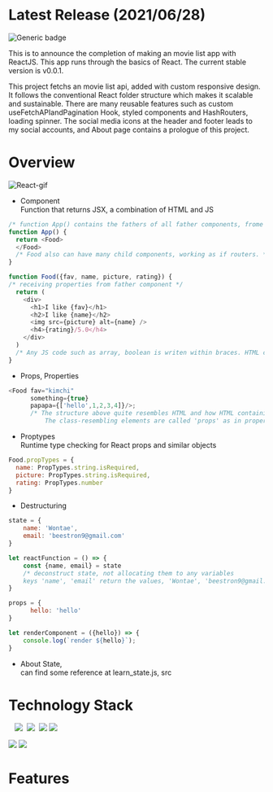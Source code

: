 # Latest Release (2021/06/28)

![Generic badge](https://img.shields.io/badge/build-passing-green.svg)

This is to announce the completion of making an movie list app with ReactJS. This app runs through the basics of React.
The current stable version is v0.0.1.

This project fetchs an movie list api, added with custom responsive design. It follows the conventional React folder structure which makes it scalable and sustainable. There are many reusable features such as custom useFetchAPIandPagination Hook, styled components and HashRouters, loading spinner. The social media icons at the header and footer leads to my social accounts, and About page contains a prologue of this project.



# Overview
![React-gif](https://user-images.githubusercontent.com/58083434/126056798-e5040fef-fc25-4235-a3ea-42ee52e04775.gif)

- Component<br>
Function that returns JSX, a combination of HTML and JS
``` js
/* function App() contains the fathers of all father components, frome which branches the whole application upwards */
function App() { 
  return <Food>
  </Food>
  /* Food also can have many child components, working as if routers. */
}

```

```js
function Food({fav, name, picture, rating}) {
/* receiving properties from father component */
  return (
    <div>
      <h1>I like {fav}</h1>
      <h2>I like {name}</h2>
      <img src={picture} alt={name} />
      <h4>{rating}/5.0</h4>
    </div>
  )
  /* Any JS code such as array, boolean is writen within braces. HTML code is writen without braces.*/
}
```

- Props, Properties
```js
<Food fav="kimchi" 
      something={true}
      papapa={['hello',1,2,3,4]}/>;
      /* The structure above quite resembles HTML and how HTML containing class is constructed. 
          The class-resembling elements are called 'props' as in properties. */
```
- Proptypes<br>
Runtime type checking for React props and similar objects<br>
```js
Food.propTypes = {
  name: PropTypes.string.isRequired,
  picture: PropTypes.string.isRequired,
  rating: PropTypes.number
} 
```

- Destructuring <br>
```js
state = {
    name: 'Wontae',
    email: 'beestron9@gmail.com'
}

let reactFunction = () => {
    const {name, email} = state
    /* deconstruct state, not allocating them to any variables 
    keys 'name', 'email' return the values, 'Wontae', 'beestron9@gmail.com'*/
}

props = {
      hello: 'hello'
}

let renderComponent = ({hello}) => {
    console.log(`render ${hello}`);
}

```
- About State, <br>
can find some reference at learn_state.js, src

# Technology Stack

&nbsp;&nbsp;
<img src="https://img.shields.io/badge/HTML5-E34F26?style=flat-square&logo=HTML5&logoColor=white"/></a>&nbsp;
<img src="https://img.shields.io/badge/CSS3-1572B6?style=flat-square&logo=CSS3&logoColor=white"/></a>&nbsp;
<img src="https://img.shields.io/badge/Javascript-F7DF1E?style=flat-square&logo=JavaScript&logoColor=white"/></a>
<img src="https://img.shields.io/badge/React-61DAFB?style=flat-square&logo=React&logoColor=white"/></a>

<img src="https://img.shields.io/badge/Framer-df0eb1?style=flat-square&logo=Framer&logoColor=white"/></a>
<img src="https://img.shields.io/badge/Gatsby-663399?style=flat-square&logo=Gatsby&logoColor=white"/></a>
# Features
